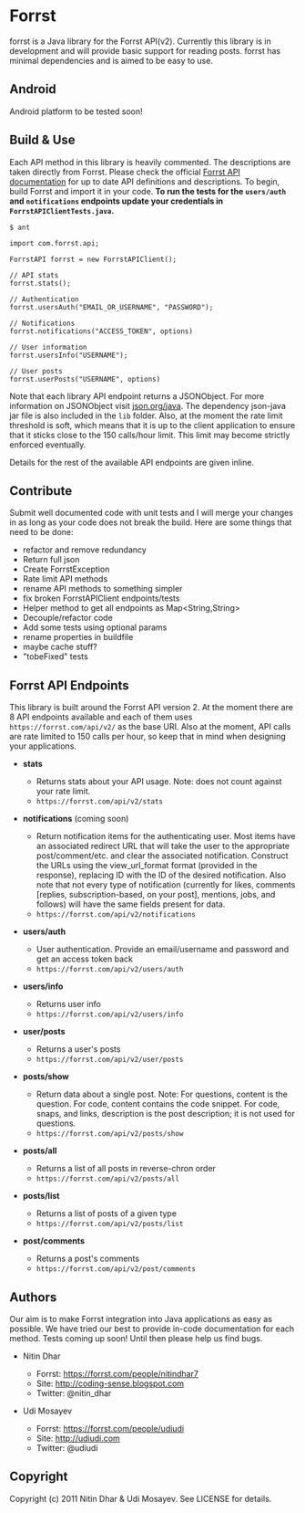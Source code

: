 Forrst
======
forrst is a Java library for the Forrst API(v2). Currently this library is in development and will provide basic support for reading posts. forrst has minimal dependencies and is aimed to be easy to use.

Android
-------
Android platform to be tested soon!

Build & Use
-----------
Each API method in this library is heavily commented. The descriptions are taken directly from Forrst. Please check the official [Forrst API documentation](http://forrst.com/api) for up to date API definitions and descriptions.
To begin, build Forrst and import it in your code. __To run the tests for the `users/auth` and `notifications` endpoints update your credentials in `ForrstAPIClientTests.java`.__

    $ ant

    import com.forrst.api;

    ForrstAPI forrst = new ForrstAPIClient();

    // API stats
    forrst.stats();
    
    // Authentication
    forrst.usersAuth("EMAIL_OR_USERNAME", "PASSWORD");
    
    // Notifications
    forrst.notifications("ACCESS_TOKEN", options)

    // User information
    forrst.usersInfo("USERNAME");
    
    // User posts
    forrst.userPosts("USERNAME", options)

Note that each library API endpoint returns a JSONObject. For more information on JSONObject visit [json.org/java](http://json.org/java/). The dependency json-java jar file is also included in the `lib` folder.
Also, at the moment the rate limit threshold is soft, which means that it is up to the client application to ensure that it sticks close to the 150 calls/hour limit. This limit may become strictly
enforced eventually.

Details for the rest of the available API endpoints are given inline.

Contribute
------------
Submit well documented code with unit tests and I will merge your changes in
as long as your code does not break the build. Here are some things that need
to be done:

- refactor and remove redundancy
- Return full json
- Create ForrstException
- Rate limit API methods
- rename API methods to something simpler
- fix broken ForrstAPIClient endpoints/tests
- Helper method to get all endpoints as Map<String,String>
- Decouple/refactor code
- Add some tests using optional params
- rename properties in buildfile
- maybe cache stuff?
- "tobeFixed" tests

Forrst API Endpoints
--------------------
This library is built around the Forrst API version 2. At the moment there are 8 API endpoints available and each of them uses `https://forrst.com/api/v2/` as the base URI. Also at the moment, API calls are rate limited to 150
calls per hour, so keep that in mind when designing your applications.

- **stats**
  - Returns stats about your API usage. Note: does not count against your rate limit.
  - `https://forrst.com/api/v2/stats`

- **notifications** (coming soon)
  - Return notification items for the authenticating user. Most items have an associated redirect URL that will take the user to the appropriate post/comment/etc. and clear the associated notification. Construct the URLs using the view_url_format format (provided in the response), replacing ID with the ID of the desired notification. Also note that not every type of notification (currently for likes, comments [replies, subscription-based, on your post], mentions, jobs, and follows) will have the same fields present for data.
  - `https://forrst.com/api/v2/notifications`

- **users/auth**
  - User authentication. Provide an email/username and password and get an access token back
  - `https://forrst.com/api/v2/users/auth`

- **users/info**
  - Returns user info
  - `https://forrst.com/api/v2/users/info`

- **user/posts**
  - Returns a user's posts
  - `https://forrst.com/api/v2/user/posts`

- **posts/show**
  - Return data about a single post. Note: For questions, content is the question. For code, content contains the code snippet. For code, snaps, and links, description is the post description; it is not used for questions.
  - `https://forrst.com/api/v2/posts/show`

- **posts/all**
  - Returns a list of all posts in reverse-chron order
  - `https://forrst.com/api/v2/posts/all`

- **posts/list**
  - Returns a list of posts of a given type
  - `https://forrst.com/api/v2/posts/list`

- **post/comments**
  - Returns a post's comments
  - `https://forrst.com/api/v2/post/comments`

Authors
-------

Our aim is to make Forrst integration into Java applications as easy as possible. We have tried our best to provide in-code documentation for each method.
Tests coming up soon! Until then please help us find bugs.

- Nitin Dhar

  - Forrst: https://forrst.com/people/nitindhar7
  - Site: http://coding-sense.blogspot.com
  - Twitter: @nitin_dhar

- Udi Mosayev

  - Forrst: https://forrst.com/people/udiudi
  - Site: http://udiudi.com
  - Twitter: @udiudi

Copyright
---------
Copyright (c) 2011 Nitin Dhar & Udi Mosayev. See LICENSE for details.
